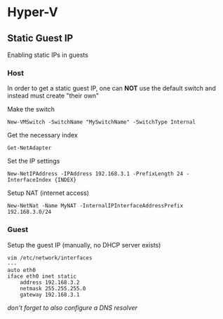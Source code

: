 Hyper-V 
===

## Static Guest IP

Enabling static IPs in guests

### Host

In order to get a static guest IP, one can **NOT** use the default switch and instead must create "their own"

Make the switch
```
New-VMSwitch -SwitchName "MySwitchName" -SwitchType Internal
```

Get the necessary index
```
Get-NetAdapter
```

Set the IP settings
```
New-NetIPAddress -IPAddress 192.168.3.1 -PrefixLength 24 -InterfaceIndex {INDEX}
```

Setup NAT (internet access)
```
New-NetNat -Name MyNAT -InternalIPInterfaceAddressPrefix 192.168.3.0/24
```

### Guest

Setup the guest IP (manually, no DHCP server exists)
```
vim /etc/network/interfaces
---
auto eth0
iface eth0 inet static
	address 192.168.3.2 
	netmask 255.255.255.0
	gateway 192.168.3.1
```

_don't forget to also configure a DNS resolver_
